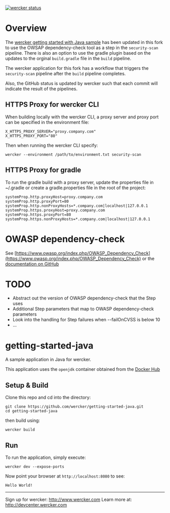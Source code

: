 [![wercker status](https://app.wercker.com/status/66210606b8d3610fd34e8ea8e82d2bf4/m/ "wercker status")](https://app.wercker.com/project/byKey/66210606b8d3610fd34e8ea8e82d2bf4)

# Overview

The [wercker getting started with Java sample](https://github.com/wercker/getting-started-java) has been updated in this fork to use the OWSAP dependency-check tool as a step in the `security-scan` pipeline. There is also an option to use the gradle plugin based on the updates to the orginal `build.gradle` file in the `build` pipeline.

The wercker application for this fork has a workflow that triggers the `security-scan` pipeline after the `build` pipeline completes.

Also, the GitHub status is updated by wercker such that each commit will indicate the result of the pipelines.

## HTTPS Proxy for wercker CLI

When building locally with the wercker CLI, a proxy server and proxy port can be specified in the environment file:

```
X_HTTPS_PROXY_SERVER="proxy.company.com"
X_HTTPS_PROXY_PORT="80"
```

Then when running the wercker CLI specify:

```
wercker --environment /path/to/environment.txt security-scan
```

## HTTPS Proxy for gradle

To run the gradle build with a proxy server, update the properties file in ~/.gradle or create a gradle.properties file in the root of the project:

```
systemProp.http.proxyHost=proxy.company.com
systemProp.http.proxyPort=80
systemProp.http.nonProxyHosts=*.company.com|localhost|127.0.0.1
systemProp.https.proxyHost=proxy.company.com
systemProp.https.proxyPort=80
systemProp.https.nonProxyHosts=*.company.com|localhost|127.0.0.1
```

# OWASP dependency-check

See [https://www.owasp.org/index.php/OWASP_Dependency_Check](https://www.owasp.org/index.php/OWASP_Dependency_Check) or the [documentation on GitHub](https://jeremylong.github.io/DependencyCheck/)

# TODO

- Abstract out the version of OWASP dependency-check that the Step uses
- Additional Step parameters that map to OWASP dependency-check parameters
- Look into the handling for Step failures when --failOnCVSS is below 10
- ...

# getting-started-java

A sample application in Java for wercker.

This application uses the `openjdk` container obtained from the [Docker Hub](https://registry.hub.docker.com/_/openjdk/)

## Setup & Build
Clone this repo and cd into the directory:

```
git clone https://github.com/wercker/getting-started-java.git
cd getting-started-java
```

then build using:

```
wercker build
```

## Run
To run the application, simply execute:

```
wercker dev --expose-ports
```

Now point your browser at `http://localhost:8080` to see:
```
Hello World!
```

---
Sign up for wercker: http://www.wercker.com
Learn more at: http://devcenter.wercker.com
